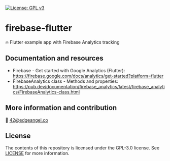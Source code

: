 [![License: GPL v3](https://img.shields.io/badge/License-GPLv3-blue.svg)](https://www.gnu.org/licenses/gpl-3.0)

# firebase-flutter
🔥 Flutter example app with Firebase Analytics tracking

## Documentation and resources
* Firebase - Get started with Google Analytics (Flutter): https://firebase.google.com/docs/analytics/get-started?platform=flutter
* FirebaseAnalytics class - Methods and properties: https://pub.dev/documentation/firebase_analytics/latest/firebase_analytics/FirebaseAnalytics-class.html

## More information and contribution
💌 42@edgeangel.co

## License
The contents of this repository is licensed under the GPL-3.0 license. See [LICENSE](LICENSE) for more information.